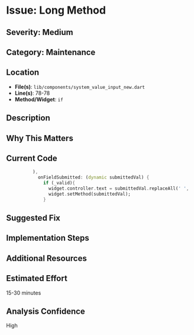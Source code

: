 # Issue: Long Method

## Severity: Medium

## Category: Maintenance

## Location
- **File(s)**: `lib/components/system_value_input_new.dart`
- **Line(s)**: 78-78
- **Method/Widget**: `if`

## Description


## Why This Matters


## Current Code
```dart
          ),
            onFieldSubmitted: (dynamic submittedVal) {
              if (_valid){
                widget.controller.text = submittedVal.replaceAll(' ', '');
                widget.setMethod(submittedVal);
              }
```

## Suggested Fix


## Implementation Steps


## Additional Resources


## Estimated Effort
15-30 minutes

## Analysis Confidence
High
